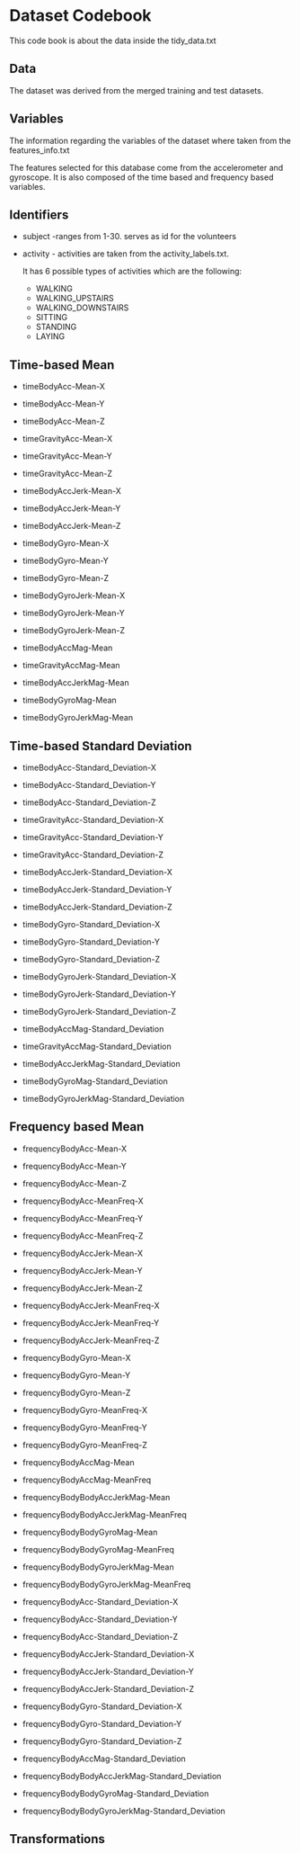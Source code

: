 # Dataset Codebook

This code book is about the data inside the tidy_data.txt

## Data
The dataset was derived from the merged training and test datasets.


## Variables
The information regarding the variables of the dataset where taken from the features_info.txt

The features selected for this database come from the accelerometer and gyroscope.
It is also composed of the time based and frequency based variables.

## Identifiers

* subject -ranges from 1-30. serves as id for the volunteers                                      
* activity - activities are taken from the activity_labels.txt.
 
  It has 6 possible types of activities which are the following:

	* WALKING
	* WALKING_UPSTAIRS
	* WALKING_DOWNSTAIRS
	* SITTING
	* STANDING
	* LAYING 

## Time-based Mean

* timeBodyAcc-Mean-X                             
* timeBodyAcc-Mean-Y                             
* timeBodyAcc-Mean-Z                             
             
* timeGravityAcc-Mean-X                          
* timeGravityAcc-Mean-Y                          
* timeGravityAcc-Mean-Z                          
          
* timeBodyAccJerk-Mean-X                         
* timeBodyAccJerk-Mean-Y                         
* timeBodyAccJerk-Mean-Z                         
        
* timeBodyGyro-Mean-X                            
* timeBodyGyro-Mean-Y                            
* timeBodyGyro-Mean-Z                            
          
* timeBodyGyroJerk-Mean-X                        
* timeBodyGyroJerk-Mean-Y                        
* timeBodyGyroJerk-Mean-Z                        
         
* timeBodyAccMag-Mean                            
         
* timeGravityAccMag-Mean                         
       
* timeBodyAccJerkMag-Mean                        
     
* timeBodyGyroMag-Mean                           
           
* timeBodyGyroJerkMag-Mean          

## Time-based Standard Deviation

* timeBodyAcc-Standard_Deviation-X               
* timeBodyAcc-Standard_Deviation-Y               
* timeBodyAcc-Standard_Deviation-Z 

* timeGravityAcc-Standard_Deviation-X            
* timeGravityAcc-Standard_Deviation-Y            
* timeGravityAcc-Standard_Deviation-Z  

* timeBodyAccJerk-Standard_Deviation-X           
* timeBodyAccJerk-Standard_Deviation-Y           
* timeBodyAccJerk-Standard_Deviation-Z   

* timeBodyGyro-Standard_Deviation-X              
* timeBodyGyro-Standard_Deviation-Y              
* timeBodyGyro-Standard_Deviation-Z    

* timeBodyGyroJerk-Standard_Deviation-X          
* timeBodyGyroJerk-Standard_Deviation-Y          
* timeBodyGyroJerk-Standard_Deviation-Z 

* timeBodyAccMag-Standard_Deviation  

* timeGravityAccMag-Standard_Deviation  

* timeBodyAccJerkMag-Standard_Deviation 

* timeBodyGyroMag-Standard_Deviation  

* timeBodyGyroJerkMag-Standard_Deviation  

## Frequency based Mean
* frequencyBodyAcc-Mean-X                        
* frequencyBodyAcc-Mean-Y                        
* frequencyBodyAcc-Mean-Z                        
        
* frequencyBodyAcc-MeanFreq-X                    
* frequencyBodyAcc-MeanFreq-Y                    
* frequencyBodyAcc-MeanFreq-Z                    
* frequencyBodyAccJerk-Mean-X                    
* frequencyBodyAccJerk-Mean-Y                    
* frequencyBodyAccJerk-Mean-Z                    

* frequencyBodyAccJerk-MeanFreq-X                
* frequencyBodyAccJerk-MeanFreq-Y                
* frequencyBodyAccJerk-MeanFreq-Z                
* frequencyBodyGyro-Mean-X                       
* frequencyBodyGyro-Mean-Y                       
* frequencyBodyGyro-Mean-Z                       
     
* frequencyBodyGyro-MeanFreq-X                   
* frequencyBodyGyro-MeanFreq-Y                   
* frequencyBodyGyro-MeanFreq-Z                   
* frequencyBodyAccMag-Mean                       
        
* frequencyBodyAccMag-MeanFreq                   
* frequencyBodyBodyAccJerkMag-Mean               

* frequencyBodyBodyAccJerkMag-MeanFreq           
* frequencyBodyBodyGyroMag-Mean                  
 
* frequencyBodyBodyGyroMag-MeanFreq              
* frequencyBodyBodyGyroJerkMag-Mean              

* frequencyBodyBodyGyroJerkMag-MeanFreq  

* frequencyBodyAcc-Standard_Deviation-X          
* frequencyBodyAcc-Standard_Deviation-Y          
* frequencyBodyAcc-Standard_Deviation-Z  

* frequencyBodyAccJerk-Standard_Deviation-X      
* frequencyBodyAccJerk-Standard_Deviation-Y      
* frequencyBodyAccJerk-Standard_Deviation-Z      

* frequencyBodyGyro-Standard_Deviation-X         
* frequencyBodyGyro-Standard_Deviation-Y         
* frequencyBodyGyro-Standard_Deviation-Z    

* frequencyBodyAccMag-Standard_Deviation 

* frequencyBodyBodyAccJerkMag-Standard_Deviation 

* frequencyBodyBodyGyroMag-Standard_Deviation   

* frequencyBodyBodyGyroJerkMag-Standard_Deviation



## Transformations

